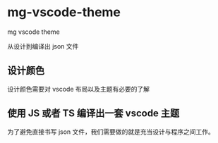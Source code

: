 # mg-vscode-theme

mg vscode theme

从设计到编译出 json 文件

## 设计颜色

设计颜色需要对 vscode 布局以及主题有必要的了解

## 使用 JS 或者 TS 编译出一套 vscode 主题

为了避免直接书写 json 文件，我们需要做的就是充当设计与程序之间工作。

##
